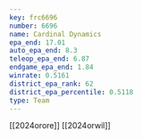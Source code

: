 ```yaml
---
key: frc6696
number: 6696
name: Cardinal Dynamics
epa_end: 17.01
auto_epa_end: 8.3
teleop_epa_end: 6.87
endgame_epa_end: 1.84
winrate: 0.5161
district_epa_rank: 62
district_epa_percentile: 0.5118
type: Team
---
```

[[2024orore]]
[[2024orwil]]
